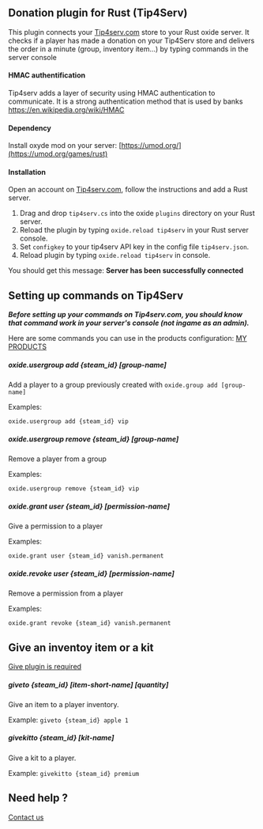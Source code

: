 ## Donation plugin for Rust (Tip4Serv)

This plugin connects your [Tip4serv.com](https://tip4serv.com/) store to your Rust oxide server.
It checks if a player has made a donation on your Tip4Serv store and delivers the order in a minute (group, inventory item...) by typing commands in the server console

#### HMAC authentification

Tip4serv adds a layer of security using HMAC authentication to communicate. It is a strong authentication method that is used by banks https://en.wikipedia.org/wiki/HMAC

#### Dependency

Install oxyde mod on your server: [https://umod.org/](https://umod.org/games/rust)

#### Installation

Open an account on [Tip4serv.com](https://tip4serv.com/), follow the instructions and add a Rust server.

1) Drag and drop `tip4serv.cs` into the oxide `plugins` directory on your Rust server.
2) Reload the plugin by typing `oxide.reload tip4serv` in your Rust server console.
2) Set `configkey` to your tip4serv API key in the config file `tip4serv.json`.
3) Reload plugin by typing `oxide.reload tip4serv` in console.

You should get this message: **Server has been successfully connected**

## Setting up commands on Tip4Serv

***Before setting up your commands on Tip4serv.com, you should know that command work in your server's console (not ingame as an admin).***

Here are some commands you can use in the products configuration: [MY PRODUCTS](https://tip4serv.com/dashboard/my-products)

##### oxide.usergroup add {steam_id} [group-name]

Add a player to a group previously created with `oxide.group add [group-name]`

Examples: 

`oxide.usergroup add {steam_id} vip`

##### oxide.usergroup remove {steam_id} [group-name]

Remove a player from a group

Examples: 

`oxide.usergroup remove {steam_id} vip`

##### oxide.grant user {steam_id} [permission-name]

Give a permission to a player

Examples: 

`oxide.grant user {steam_id} vanish.permanent`

##### oxide.revoke user {steam_id} [permission-name]

Remove a permission from a player

Examples: 

`oxide.grant revoke {steam_id} vanish.permanent`

## Give an inventoy item or a kit

[Give plugin is required](https://umod.org/plugins/give)

##### giveto {steam_id} [item-short-name] [quantity]

Give an item to a player inventory.

Example: `giveto {steam_id} apple 1`

##### givekitto {steam_id} [kit-name]

Give a kit to a player.

Example: `givekitto {steam_id} premium`

## Need help ?

[Contact us](https://tip4serv.com/contact)

